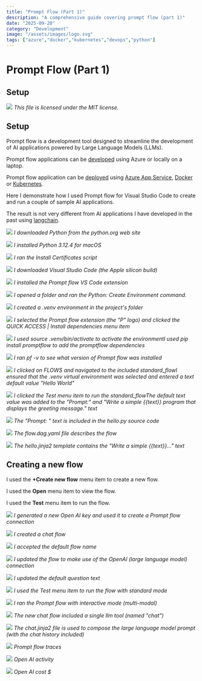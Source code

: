 ```yaml
---
title: "Prompt Flow (Part 1)"
description: "A comprehensive guide covering prompt flow (part 1)"
date: "2025-09-20"
category: "Development"
image: "/assets/images/logo.svg"
tags: ["azure","docker","kubernetes","devops","python"]
---
```


# Prompt Flow (Part 1)

## Setup

![](/assets/images/promptflow1/logo.svg)
*This file is licensed under the MIT license.*


## Setup

Prompt flow is a development tool designed to streamline the development of AI applications powered by Large Language Models (LLMs).

Prompt flow applications can be [developed](https://microsoft.github.io/promptflow/how-to-guides/develop-a-dag-flow/index.html) using Azure or locally on a laptop.

Prompt flow application can be [deployed](https://microsoft.github.io/promptflow/how-to-guides/deploy-a-flow/index.html) using [Azure App Service](devopsstartergithubactions.html), [Docker](docker.html) or [Kubernetes](kubernetes.html).

Here I demonstrate how I used Prompt flow for Visual Studio Code to create and run a couple of sample AI applications.

The result is not very different from AI applications I have developed in the past using [langchain](llamaCorp.html).

![](/assets/images/promptflow1/screenshot-2024-06-11-at-8.18.26am-1836x1055.png)
*I downloaded Python from the python.org web site*

![](/assets/images/promptflow1/screenshot-2024-06-11-at-8.19.03am-1236x886.png)
*I installed Python 3.12.4 for macOS*

![](/assets/images/promptflow1/screenshot-2024-06-11-at-8.21.51am-1836x993.png)
*I ran the Install Certificates script*

![](/assets/images/promptflow1/screenshot-2024-06-11-at-8.23.34am-1836x1046.png)
*I downloaded Visual Studio Code (the Apple silicon build)*

![](/assets/images/promptflow1/screenshot-2024-06-11-at-8.25.35am-1836x691.png)
*I installed the Prompt flow VS Code extension*

![](/assets/images/promptflow1/screenshot-2024-06-11-at-10.14.11am-1836x329.png)
*I opened a folder and ran the Python: Create Environment command.*

![](/assets/images/promptflow1/screenshot-2024-06-11-at-10.14.23am-1836x379.png)
*I created a .venv environment in the project's folder*

![](/assets/images/promptflow1/screenshot-2024-06-11-at-10.16.29am-1836x1286.png)
*I selected the Prompt flow extension (the "P" logo) and clicked the QUICK ACCESS | Install dependencies menu item*

![](/assets/images/promptflow1/screenshot-2024-06-11-at-10.18.32am-1836x1295.png)
*I used source .venv/bin/activate to activate the environmentI used pip install promptflow to add the promptflow dependencies*

![](/assets/images/promptflow1/screenshot-2024-06-11-at-10.19.42am-1836x1292.png)
*I ran pf -v to see what version of Prompt flow was installed*

![](/assets/images/promptflow1/screenshot-2024-06-11-at-10.20.50am-1836x1291.png)
*I clicked on FLOWS and navigated to the included standard_flowI ensured that the .venv virtual environment was selected and entered a text default value "Hello World"*

![](/assets/images/promptflow1/screenshot-2024-06-11-at-10.21.15am-1836x1289.png)
*I clicked the Test menu item to run the standard_flowThe default text value was added to the "Prompt:" and "Write a simple {{text}} program that displays the greeting message." text*

![](/assets/images/promptflow1/screenshot-2024-06-11-at-2.06.28pm-1836x1142.png)
*The "Prompt: " text is included in the hello.py source code*

![](/assets/images/promptflow1/screenshot-2024-06-11-at-2.07.46pm-1836x1145.png)
*The flow.dag.yaml file describes the flow*

![](/assets/images/promptflow1/screenshot-2024-06-11-at-2.07.54pm-1836x1135.png)
*The hello.jinja2 template contains the "Write a simple {{text}}..." text*


## Creating a new flow

I used the **+Create new flow** menu item to create a new flow.

I used the **Open** menu item to view the flow.

I used the **Test** menu item to run the flow.

![](/assets/images/promptflow1/screenshot-2024-06-11-at-11.43.33am-1836x1040.png)
*I generated a new Open AI key and used it to create a Prompt flow connection*

![](/assets/images/promptflow1/screenshot-2024-06-11-at-11.46.01am-1836x1145.png)
*I created a chat flow*

![](/assets/images/promptflow1/screenshot-2024-06-11-at-11.46.13am-1836x210.png)
*I accepted the default flow name*

![](/assets/images/promptflow1/screenshot-2024-06-11-at-11.47.11am-1836x1143.png)
*I updated the flow to make use of the OpenAI (large language model) connection*

![](/assets/images/promptflow1/screenshot-2024-06-11-at-11.48.52am-1836x631.png)
*I updated the default question text*

![](/assets/images/promptflow1/screenshot-2024-06-11-at-11.53.54am-1836x1152.png)
*I used the Test menu item to run the flow with standard mode*

![](/assets/images/promptflow1/screenshot-2024-06-11-at-2.41.16pm-1836x1393.png)
*I ran the Prompt flow with interactive mode (multi-modal)*

![](/assets/images/promptflow1/screenshot-2024-06-11-at-11.55.54am-1836x1144.png)
*The new chat flow included a single llm tool (named "chat")*

![](/assets/images/promptflow1/screenshot-2024-06-11-at-11.54.07am-1836x1145.png)
*The chat.jinja2 file is used to compose the large language model prompt (with the chat history included)*

![](/assets/images/promptflow1/screenshot-2024-06-11-at-3.00.40pm-1836x617.png)
*Prompt flow traces*

![](/assets/images/promptflow1/screenshot-2024-06-11-at-2.58.43pm-1836x955.png)
*Open AI activity*

![](/assets/images/promptflow1/screenshot-2024-06-11-at-2.58.52pm-1836x953.png)
*Open AI cost $*
